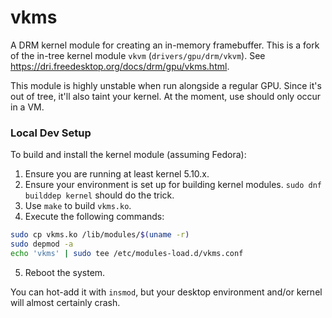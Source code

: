 # vkms
A DRM kernel module for creating an in-memory framebuffer.
This is a fork of the in-tree kernel module `vkvm` (`drivers/gpu/drm/vkvm`).
See https://dri.freedesktop.org/docs/drm/gpu/vkms.html.

This module is highly unstable when run alongside a regular GPU.
Since it's out of tree, it'll also taint your kernel.
At the moment, use should only occur in a VM.

### Local Dev Setup
To build and install the kernel module (assuming Fedora):
1. Ensure you are running at least kernel 5.10.x.
1. Ensure your environment is set up for building kernel modules. `sudo dnf builddep kernel` should do the trick.
1. Use `make` to build `vkms.ko`.
1. Execute the following commands:
```bash
sudo cp vkms.ko /lib/modules/$(uname -r)
sudo depmod -a
echo 'vkms' | sudo tee /etc/modules-load.d/vkms.conf
```
5. Reboot the system.

You can hot-add it with `insmod`, but your desktop environment and/or kernel will almost certainly crash.
